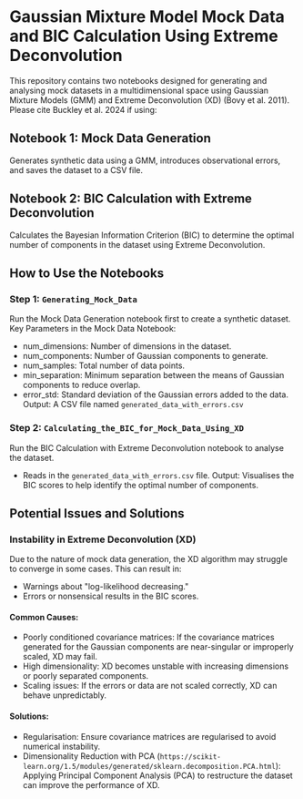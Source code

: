 # Gaussian Mixture Model Mock Data and BIC Calculation Using Extreme Deconvolution

This repository contains two notebooks designed for generating and analysing mock datasets in a multidimensional space using Gaussian Mixture Models (GMM) and Extreme Deconvolution (XD) (Bovy et al. 2011). Please cite Buckley et al. 2024 if using:

## Notebook 1: Mock Data Generation
Generates synthetic data using a GMM, introduces observational errors, and saves the dataset to a CSV file.

## Notebook 2: BIC Calculation with Extreme Deconvolution
Calculates the Bayesian Information Criterion (BIC) to determine the optimal number of components in the dataset using Extreme Deconvolution.

## How to Use the Notebooks
### Step 1: `Generating_Mock_Data`
Run the Mock Data Generation notebook first to create a synthetic dataset.
Key Parameters in the Mock Data Notebook:
- num_dimensions: Number of dimensions in the dataset.
- num_components: Number of Gaussian components to generate.
- num_samples: Total number of data points.
- min_separation: Minimum separation between the means of Gaussian components to reduce overlap.
- error_std: Standard deviation of the Gaussian errors added to the data.
Output: A CSV file named `generated_data_with_errors.csv`

### Step 2: `Calculating_the_BIC_for_Mock_Data_Using_XD`
Run the BIC Calculation with Extreme Deconvolution notebook to analyse the dataset.
- Reads in the `generated_data_with_errors.csv` file.
Output: Visualises the BIC scores to help identify the optimal number of components.

## Potential Issues and Solutions
### Instability in Extreme Deconvolution (XD)
Due to the nature of mock data generation, the XD algorithm may struggle to converge in some cases. This can result in:
- Warnings about "log-likelihood decreasing."
- Errors or nonsensical results in the BIC scores.
  
#### Common Causes:
- Poorly conditioned covariance matrices: If the covariance matrices generated for the Gaussian components are near-singular or improperly scaled, XD may fail.
- High dimensionality: XD becomes unstable with increasing dimensions or poorly separated components.
- Scaling issues: If the errors or data are not scaled correctly, XD can behave unpredictably.
  
#### Solutions:
- Regularisation: Ensure covariance matrices are regularised to avoid numerical instability.
- Dimensionality Reduction with PCA (`https://scikit-learn.org/1.5/modules/generated/sklearn.decomposition.PCA.html`): Applying Principal Component Analysis (PCA) to restructure the dataset can improve the performance of XD.
